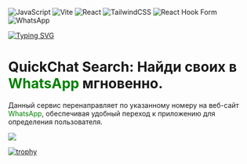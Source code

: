 
![JavaScript](https://img.shields.io/badge/javascript-%23323330.svg?style=for-the-badge&logo=javascript&logoColor=%23F7DF1E) ![Vite](https://img.shields.io/badge/vite-%23646CFF.svg?style=for-the-badge&logo=vite&logoColor=white) ![React](https://img.shields.io/badge/react-%2320232a.svg?style=for-the-badge&logo=react&logoColor=%2361DAFB) ![TailwindCSS](https://img.shields.io/badge/tailwindcss-%2338B2AC.svg?style=for-the-badge&logo=tailwind-css&logoColor=white) ![React Hook Form](https://img.shields.io/badge/React%20Hook%20Form-%23EC5990.svg?style=for-the-badge&logo=reacthookform&logoColor=white) ![WhatsApp](https://img.shields.io/badge/WhatsApp-25D366?style=for-the-badge&logo=whatsapp&logoColor=white)


<!---Пример кода-->
[![Typing SVG](https://readme-typing-svg.herokuapp.com?color=%2336BCF7&lines=QuickChat+Search)](https://git.io/typing-svg)

<h1> QuickChat Search: Найди своих в <span style="color: green;" >WhatsApp</span>  мгновенно. </h1>

<p>Данный сервис перенаправляет по указанному номеру на веб-сайт <span style="color: green;" >WhatsApp</span>, обеспечивая удобный переход к приложению для определения пользователя. </p>

![](http://github-profile-summary-cards.vercel.app/api/cards/repos-per-language?username=matyha345&theme=algolia)

[![trophy](https://github-profile-trophy.vercel.app/?username=matyha345)](https://github.com/matyha345/github-profile-trophy)